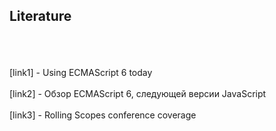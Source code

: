 ##  Literature


<br>
<br>
<br>
<div class="left">
[link1] - Using ECMAScript 6 today<br><br>
[link2] - Обзор ECMAScript 6, следующей версии JavaScript<br><br>
[link3] - Rolling Scopes conference coverage<br><br>
</div>

[link1]:http://www.2ality.com/2014/08/es6-today.html
[link2]:http://habrahabr.ru/post/175371/
[link3]:http://conf.rollingscopes.com/coverage.html
